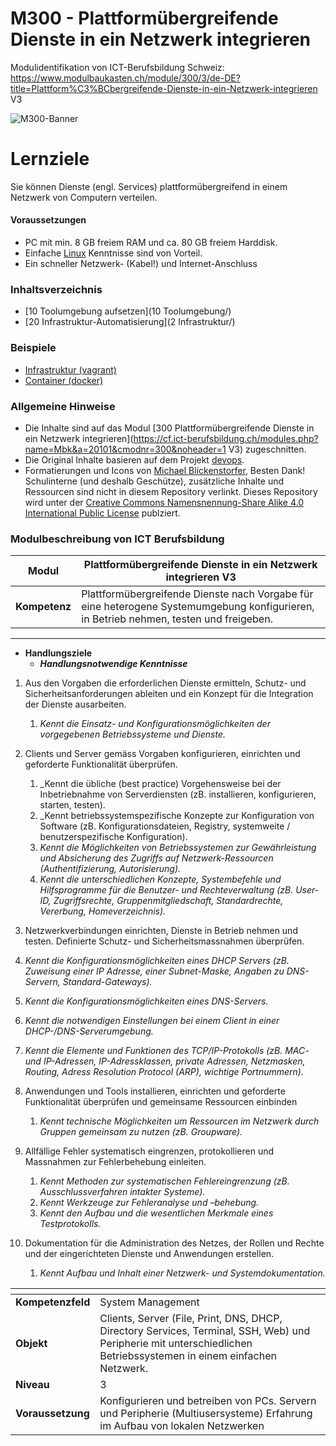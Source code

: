 # M300 - Plattformübergreifende Dienste in ein Netzwerk integrieren

Modulidentifikation von ICT-Berufsbildung Schweiz: https://www.modulbaukasten.ch/module/300/3/de-DE?title=Plattform%C3%BCbergreifende-Dienste-in-ein-Netzwerk-integrieren V3

![M300-Banner](images/Banner_M300_GitHub-Repository.png)

# Lernziele

Sie können Dienste (engl. Services) plattformübergreifend in einem Netzwerk von Computern verteilen.

#### Voraussetzungen

* PC mit min. 8 GB freiem RAM und ca. 80 GB freiem Harddisk.
* Einfache [Linux](80-Ergaenzungen/) Kenntnisse sind von Vorteil.
* Ein schneller Netzwerk- (Kabel!) und Internet-Anschluss

### Inhaltsverzeichnis

* [10 Toolumgebung aufsetzen](10 Toolumgebung/)
* [20 Infrastruktur-Automatisierung](2 Infrastruktur/)

### Beispiele

* [Infrastruktur (vagrant)](vagrant/)
* [Container (docker)](docker/)

### Allgemeine Hinweise

* Die Inhalte sind auf das Modul [300 Plattformübergreifende Dienste in ein Netzwerk integrieren](https://cf.ict-berufsbildung.ch/modules.php?name=Mbk&a=20101&cmodnr=300&noheader=1 V3) zugeschnitten.
* Die Original Inhalte basieren auf dem Projekt [devops](https://github.com/mc-b/devops).
* Formatierungen und Icons von [Michael Blickenstorfer](https://github.com/TacoNaco47/M300), Besten Dank!
Schulinterne (und deshalb Geschütze), zusätzliche Inhalte und Ressourcen sind nicht in diesem Repository verlinkt. Dieses Repository wird unter der [Creative Commons Namensnennung-Share Alike 4.0 International Public License](https://creativecommons.org/licenses/by-sa/4.0/legalcode.de) publziert.

### Modulbeschreibung von ICT Berufsbildung


<b> Modul </b>     | Plattformübergreifende Dienste in ein Netzwerk integrieren V3
-------------------|---------------------------------------------------------------------------------------------------------------------------------------
<b> Kompetenz </b> | Plattformübergreifende Dienste nach Vorgabe für eine heterogene Systemumgebung konfigurieren, in Betrieb nehmen, testen und freigeben.
  
--------------------
  
- **Handlungsziele** 
  - **_Handlungsnotwendige Kenntnisse_** 
                      
1. Aus den Vorgaben die erforderlichen Dienste ermitteln, Schutz- und Sicherheitsanforderungen ableiten und ein Konzept für die Integration der Dienste ausarbeiten. 
   1. _Kennt die Einsatz- und Konfigurationsmöglichkeiten der vorgegebenen Betriebssysteme und Dienste._
 
2. Clients und Server gemäss Vorgaben konfigurieren, einrichten und geforderte Funktionalität überprüfen. 
   1. _Kennt die übliche (best practice) Vorgehensweise bei der Inbetriebnahme von Serverdiensten (zB. installieren, konfigurieren, starten, testen).
   2. _Kennt betriebssystemspezifische Konzepte zur Konfiguration von Software (zB. Konfigurationsdateien, Registry, systemweite / benutzerspezifische Konfiguration).
   3. _Kennt die Möglichkeiten von Betriebssystemen zur Gewährleistung und Absicherung des Zugriffs auf Netzwerk-Ressourcen (Authentifizierung, Autorisierung)._
   4. _Kennt die unterschiedlichen Konzepte, Systembefehle und Hilfsprogramme für die Benutzer- und Rechteverwaltung (zB. User-ID, Zugriffsrechte, Gruppenmitgliedschaft, Standardrechte, Vererbung, Homeverzeichnis)._
3. 	Netzwerkverbindungen einrichten, Dienste in Betrieb nehmen und testen. Definierte Schutz- und Sicherheitsmassnahmen überprüfen.
   1. _Kennt die Konfigurationsmöglichkeiten eines DHCP Servers (zB. Zuweisung einer IP Adresse, einer Subnet-Maske, Angaben zu DNS-Servern, Standard-Gateways)._
   2. _Kennt die Konfigurationsmöglichkeiten eines DNS-Servers._
   3. _Kennt die notwendigen Einstellungen bei einem Client in einer DHCP-/DNS-Serverumgebung._
   4. _Kennt die Elemente und Funktionen des TCP/IP-Protokolls (zB. MAC- und IP-Adressen, IP-Adressklassen, private Adressen, Netzmasken, Routing, Adress Resolution Protocol (ARP), wichtige Portnummern)._
4. Anwendungen und Tools installieren, einrichten und geforderte Funktionalität überprüfen und gemeinsame Ressourcen einbinden 	
   1. _Kennt technische Möglichkeiten um Ressourcen im Netzwerk durch Gruppen gemeinsam zu nutzen (zB. Groupware)._
5. Allfällige Fehler systematisch eingrenzen, protokollieren und Massnahmen zur Fehlerbehebung einleiten. 	
   1. _Kennt Methoden zur systematischen Fehlereingrenzung (zB. Ausschlussverfahren intakter Systeme)._
   2. _Kennt Werkzeuge zur Fehleranalyse und –behebung._
   3. _Kennt den Aufbau und die wesentlichen Merkmale eines Testprotokolls._
6. Dokumentation für die Administration des Netzes, der Rollen und Rechte und der eingerichteten Dienste und Anwendungen erstellen.
   1. _Kennt Aufbau und Inhalt einer Netzwerk- und Systemdokumentation._
    	 

<tab>    | <tab>
--------------------|--------------------------------------------------------------------------------------------------------------------------------------------------------------------
**Kompetenzfeld**   | System Management
**Objekt**        | Clients, Server (File, Print, DNS, DHCP, Directory Services, Terminal, SSH, Web) und Peripherie mit unterschiedlichen Betriebssystemen in einem einfachen Netzwerk.
**Niveau**        | 3
**Voraussetzung** | Konfigurieren und betreiben von PCs. Servern und Peripherie (Multiusersysteme) Erfahrung im Aufbau von lokalen Netzwerken
